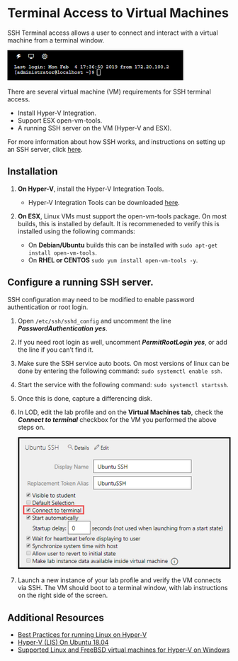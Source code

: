 # Terminal Access to Virtual Machines

SSH Terminal access allows a user to connect and interact with a virtual machine from a terminal window.

![](images/terminal-window.png)

There are several virtual machine (VM) requirements for SSH terminal access. 

- Install Hyper-V Integration. 
- Support ESX open-vm-tools. 
- A running SSH server on the VM (Hyper-V and ESX).

For more information about how SSH works, and instructions on setting up an SSH server, click [here](https://www.tecmint.com/install-openssh-server-in-linux/).

## Installation

1. **On Hyper-V**, install the Hyper-V Integration Tools.
    - Hyper-V Integration Tools can be downloaded [here](https://www.microsoft.com/en-us/download/details.aspx?id=55106).

1.  **On ESX**, Linux VMs must support the open-vm-tools package. On most builds, this is installed by default. It is recommeneded to verify this is installed using the following commands: 
    - On **Debian/Ubuntu** builds this can be installed with ```sudo apt-get install open-vm-tools```.
    - On **RHEL or CENTOS** ```sudo yum install open-vm-tools -y```.

## Configure a running SSH server. 

SSH configuration may need to be modified to enable password authentication or root login.

1. Open ```/etc/ssh/sshd_config``` and uncomment the line **_PasswordAuthentication yes_**. 

1. If you need root login as well, uncomment **_PermitRootLogin yes_**, or add the line if you can’t find it. 

1. Make sure the SSH service auto boots. On most versions of linux can be done by entering the following command: ```sudo systemctl enable ssh```.

1. Start the service with the following command: ```sudo systemctl startssh```.

1. Once this is done, capture a differencing disk. 

1. In LOD, edit the lab profile and on the **Virtual Machines tab**, check the **_Connect to terminal_** checkbox for the VM you performed the above steps on. 

    ![](images/connect-to-terminal.png)

1. Launch a new instance of your lab profile and verify the VM connects via SSH. The VM should boot to a terminal window, with lab instructions on the right side of the screen.

## Additional Resources

- [Best Practices for running Linux on Hyper-V](https://docs.microsoft.com/en-us/windows-server/virtualization/hyper-v/best-practices-for-running-linux-on-hyper-v)
- [Hyper-V (LIS) On Ubuntu 18.04](https://oitibs.com/hyper-v-lis-on-ubuntu-18-04/)
- [Supported Linux and FreeBSD virtual machines for Hyper-V on Windows](https://docs.microsoft.com/en-us/windows-server/virtualization/hyper-v/supported-linux-and-freebsd-virtual-machines-for-hyper-v-on-windows)
